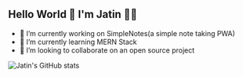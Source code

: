## Hello World 👋 I'm Jatin :man_technologist:


- 🔭 I’m currently working on SimpleNotes(a simple note taking PWA)
- 🌱 I’m currently learning MERN Stack
- 👯 I’m looking to collaborate on an open source project

![Jatin's GitHub stats](https://github-readme-stats.vercel.app/api?username=jatinvats636&theme=nightowl&show_icons=true&hide=prs,issues,contribs&count_private=true)
<!--
- 🤔 I’m looking for help with 
- 💬 Ask me about ...
- 📫 How to reach me: ...
- 😄 Pronouns: ...
- ⚡ Fun fact: ...
-->
